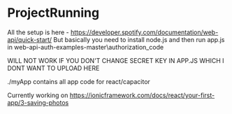 # ProjectRunning
All the setup is here - https://developer.spotify.com/documentation/web-api/quick-start/
But basically you need to install node.js and then run app.js in web-api-auth-examples-master\authorization_code

WILL NOT WORK IF YOU DON'T CHANGE SECRET KEY IN APP.JS WHICH I DONT WANT TO UPLOAD HERE

./myApp contains all app code for react/capacitor

Currently working on https://ionicframework.com/docs/react/your-first-app/3-saving-photos